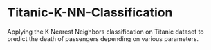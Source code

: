 # Titanic-K-NN-Classification
Applying the K Nearest Neighbors classification on Titanic dataset to predict the death of passengers depending on various parameters.
